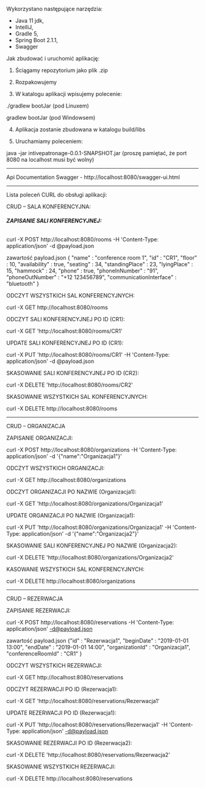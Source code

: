 Wykorzystano następujące narzędzia:

- Java 11 jdk,
- IntelliJ, 
- Gradle 5,
- Spring Boot 2.1.1,
- Swagger


Jak zbudować i uruchomić aplikację:

1. Ściągamy repozytorium jako plik .zip

2. Rozpakowujemy

3. W katalogu aplikacji wpisujemy polecenie:

./gradlew bootJar    (pod Linuxem)

gradlew bootJar    (pod Windowsem)

4. Aplikacja zostanie zbudowana w katalogu build/libs

5. Uruchamiamy poleceniem:

java -jar intivepatronage-0.0.1-SNAPSHOT.jar    (proszę pamiętać, że port 8080 na localhost musi być wolny)

******************************************************************
Api Documentation Swagger - http://localhost:8080/swagger-ui.html
******************************************************************

Lista poleceń CURL do obsługi aplikacji:

CRUD – SALA KONFERENCYJNA:

###### **ZAPISANIE SALI KONFERENCYJNEJ:**

curl -X POST http://localhost:8080/rooms -H 'Content-Type: application/json' -d @payload.json

zawartość payload.json
{
"name" : "conference room 1",
"id" : "CR1",
"floor" : 10,
"availability" : true,
"seating" : 34,
"standingPlace" : 23,
"lyingPlace" : 15,
"hammock" : 24,
"phone" : true,
"phoneInNumber" : "91",
"phoneOutNumber" : "+12 123456789",
"communicationInterface" : "bluetooth"
}


ODCZYT WSZYSTKICH SAL KONFERENCYJNYCH:

curl -X GET http://localhost:8080/rooms


ODCZYT SALI KONFERENCYJNEJ PO ID (CR1):

curl -X GET 'http://localhost:8080/rooms/CR1'


UPDATE SALI KONFERENCYJNEJ PO ID (CR1):

curl -X PUT 'http://localhost:8080/rooms/CR1' -H 'Content-Type: application/json' -d @payload.json


SKASOWANIE SALI KONFERENCYJNEJ PO ID (CR2):

curl -X DELETE 'http://localhost:8080/rooms/CR2'


SKASOWANIE WSZYSTKICH SAL KONFERENCYJNYCH:

curl -X DELETE http://localhost:8080/rooms

******************************************************************

CRUD – ORGANIZACJA

ZAPISANIE ORGANIZACJI:

curl -X POST  http://localhost:8080/organizations -H 'Content-Type: application/json' -d '{"name":"Organizacja1"}'


ODCZYT WSZYSTKICH ORGANIZACJI:

curl -X GET http://localhost:8080/organizations


ODCZYT ORGANIZACJI PO NAZWIE (Organizacja1):

curl -X GET 'http://localhost:8080/organizations/Organizacja1'


UPDATE ORGANIZACJI PO NAZWIE (Organizacja1):

curl -X PUT 'http://localhost:8080/organizations/Organizacja1' -H 'Content-Type: application/json' -d '{"name":"Organizacja2"}'


SKASOWANIE SALI KONFERENCYJNEJ PO NAZWIE (Organizacja2):

curl -X DELETE 'http://localhost:8080/organizations/Organizacja2'


KASOWANIE WSZYSTKICH SAL KONFERENCYJNYCH:

curl -X DELETE http://localhost:8080/organizations

******************************************************************

CRUD – REZERWACJA

ZAPISANIE REZERWACJI:

curl -X POST http://localhost:8080/reservations -H 'Content-Type: application/json' -d@payload.json

zawartość payload.json
{"id" : "Rezerwacja1",
"beginDate" : "2019-01-01 13:00",
"endDate" : "2019-01-01 14:00",
"organizationId" : "Organizacja1",
"conferenceRoomId" : "CR1"
}


ODCZYT WSZYSTKICH REZERWACJI:

curl -X GET http://localhost:8080/reservations


ODCZYT REZERWACJI PO ID (Rezerwacja1):

curl -X GET 'http://localhost:8080/reservations/Rezerwacja1'


UPDATE REZERWACJI PO ID (Rezerwacja1):

curl -X PUT 'http://localhost:8080/reservations/Rezerwacja1' -H 'Content-Type: application/json' -d@payload.json


SKASOWANIE REZERWACJI PO ID (Rezerwacja2):

curl -X DELETE 'http://localhost:8080/reservations/Rezerwacja2'


SKASOWANIE WSZYSTKICH REZERWACJI:

curl -X DELETE http://localhost:8080/reservations
